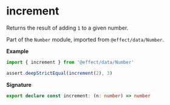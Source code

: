 # increment

Returns the result of adding `1` to a given number.

Part of the `Number` module, imported from `@effect/data/Number`.

**Example**

```ts
import { increment } from '@effect/data/Number'

assert.deepStrictEqual(increment(2), 3)
```

**Signature**

```ts
export declare const increment: (n: number) => number
```
